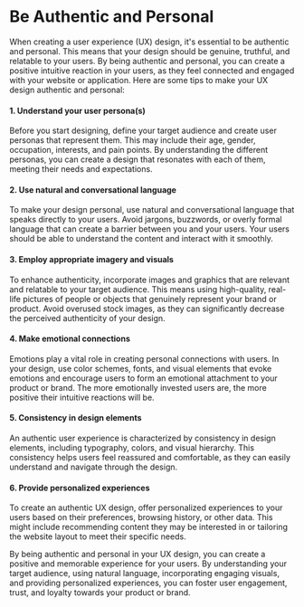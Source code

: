 # Be Authentic and Personal

When creating a user experience (UX) design, it's essential to be authentic and personal. This means that your design should be genuine, truthful, and relatable to your users. By being authentic and personal, you can create a positive intuitive reaction in your users, as they feel connected and engaged with your website or application. Here are some tips to make your UX design authentic and personal:

#### 1. Understand your user persona(s)

Before you start designing, define your target audience and create user personas that represent them. This may include their age, gender, occupation, interests, and pain points. By understanding the different personas, you can create a design that resonates with each of them, meeting their needs and expectations.

#### 2. Use natural and conversational language

To make your design personal, use natural and conversational language that speaks directly to your users. Avoid jargons, buzzwords, or overly formal language that can create a barrier between you and your users. Your users should be able to understand the content and interact with it smoothly.

#### 3. Employ appropriate imagery and visuals

To enhance authenticity, incorporate images and graphics that are relevant and relatable to your target audience. This means using high-quality, real-life pictures of people or objects that genuinely represent your brand or product. Avoid overused stock images, as they can significantly decrease the perceived authenticity of your design.

#### 4. Make emotional connections

Emotions play a vital role in creating personal connections with users. In your design, use color schemes, fonts, and visual elements that evoke emotions and encourage users to form an emotional attachment to your product or brand. The more emotionally invested users are, the more positive their intuitive reactions will be.

#### 5. Consistency in design elements

An authentic user experience is characterized by consistency in design elements, including typography, colors, and visual hierarchy. This consistency helps users feel reassured and comfortable, as they can easily understand and navigate through the design.

#### 6. Provide personalized experiences

To create an authentic UX design, offer personalized experiences to your users based on their preferences, browsing history, or other data. This might include recommending content they may be interested in or tailoring the website layout to meet their specific needs.

By being authentic and personal in your UX design, you can create a positive and memorable experience for your users. By understanding your target audience, using natural language, incorporating engaging visuals, and providing personalized experiences, you can foster user engagement, trust, and loyalty towards your product or brand.
